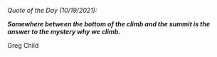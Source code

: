 *Quote of the Day (10/19/2021):*

_**Somewhere between the bottom of the climb and the summit is the answer to the mystery why we climb.**_

Greg Child